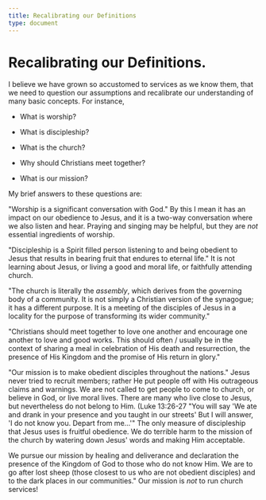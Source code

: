 ```yaml
---
title: Recalibrating our Definitions
type: document
---
```

# Recalibrating our Definitions.

I believe we have grown so accustomed to services as we know them, that
we need to question our assumptions and recalibrate our understanding of
many basic concepts. For instance,

-   What is worship?

-   What is discipleship?

-   What is the church?

-   Why should Christians meet together?

-   What is our mission?

My brief answers to these questions are:

\"Worship is a significant conversation with God.\" By this I mean it
has an impact on our obedience to Jesus, and it is a two-way
conversation where we also listen and hear. Praying and singing may be
helpful, but they are *not* essential ingredients of worship.

\"Discipleship is a Spirit filled person listening to and being obedient
to Jesus that results in bearing fruit that endures to eternal life.\"
It is not learning about Jesus, or living a good and moral life, or
faithfully attending church.

\"The church is literally the *assembly*, which derives from the
governing body of a community. It is not simply a Christian version of
the synagogue; it has a different purpose. It is a meeting of the
disciples of Jesus in a locality for the purpose of transforming its
wider community.\"

\"Christians should meet together to love one another and encourage one
another to love and good works. This should often / usually be in the
context of sharing a meal in celebration of His death and resurrection,
the presence of His Kingdom and the promise of His return in glory.\"

\"Our mission is to make obedient disciples throughout the nations.\"
Jesus never tried to recruit members; rather He put people off with His
outrageous claims and warnings. We are not called to get people to come
to church, or believe in God, or live moral lives. There are many who
live close to Jesus, but nevertheless do not belong to Him. (Luke
13:26-27 \"You will say \'We ate and drank in your presence and you
taught in our streets\' But I will answer, \'I do not know you. Depart
from me\...\'\" The only measure of discipleship that Jesus uses is
fruitful obedience. We do terrible harm to the mission of the church by
watering down Jesus\' words and making Him acceptable.

We pursue our mission by healing and deliverance and declaration the
presence of the Kingdom of God to those who do not know Him. We are to
go after lost sheep (those closest to us who are not obedient disciples)
and to the dark places in our communities.\" Our mission is *not* to run
church services!
